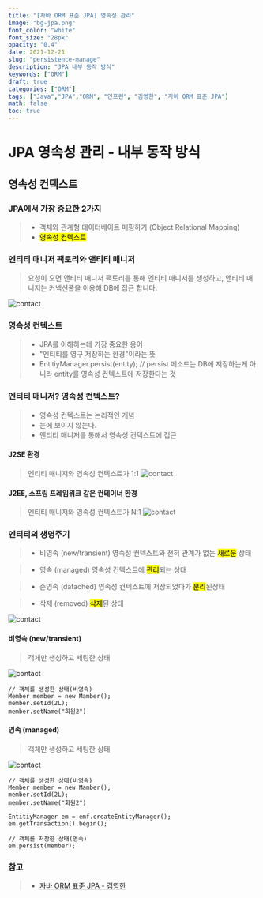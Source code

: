 ```yaml
---
title: "[자바 ORM 표준 JPA] 영속성 관리"
image: "bg-jpa.png"
font_color: "white"
font_size: "28px"
opacity: "0.4"
date: 2021-12-21
slug: "persistence-manage"
description: "JPA 내부 동작 방식"	
keywords: ["ORM"]
draft: true
categories: ["ORM"]
tags: ["Java","JPA","ORM", "인프런", "김영한", "자바 ORM 표준 JPA"]
math: false
toc: true
---
```



# JPA 영속성 관리 - 내부 동작 방식

## 영속성 컨텍스트

### JPA에서 가장 중요한 2가지 
> - 객체와 관계형 데이터베이트 매핑하기 (Object Relational Mapping)
> - <mark>영속성 컨텍스트</mark>

### 엔티티 매니저 팩토리와 앤티티 매니저
> 요청이 오면 앤티티 매니저 팩토리를 통해 엔티티 매니저를 생성하고, 앤티티 매니저는 커넥션풀을 이용해 DB에 접근 합니다.

![contact](/images/develop/backend/orm-jpa-basic/persistence_manage/img-001.png)


### 영속성 컨텍스트
> - JPA를 이해하는데 가장 중요한 용어
> - "엔티티를 영구 저장하는 환경"이라는 뜻
> - EntitiyManager.persist(entity); 
// persist 메소드는 DB에 저장하는게 아니라 entity를 영속성 컨텍스트에 저장한다는 것

### 엔티티 매니저? 영속성 컨텍스트?
> - 영속성 컨텍스트는 논리적인 개념
> - 눈에 보이지 않는다.
> - 엔티티 매니저를 통해서 영속성 컨텍스트에 접근

#### J2SE 환경
> 엔티티 매니저와 영속성 컨텍스트가 1:1
![contact](/images/develop/backend/orm-jpa-basic/persistence_manage/img-002.png)

#### J2EE, 스프링 프레임워크 같은 컨테이너 환경
> 엔티티 매니저와 영속성 컨텍스트가 N:1
![contact](/images/develop/backend/orm-jpa-basic/persistence_manage/img-003.png)


### 엔티티의 생명주기
> - 비영속 (new/transient)
> 영속성 컨텍스트와 전혀 관계가 없는 <mark>새로운</mark> 상태

> - 영속 (managed)
> 영속성 컨텍스트에 <mark>관리</mark>되는 상태


> - 준영속 (datached)
> 영속성 컨텍스트에 저장되었다가 <mark>분리</mark>된상태


> - 삭제 (removed)
> <mark>삭제</mark>된 상태

![contact](/images/develop/backend/orm-jpa-basic/persistence_manage/img-004.png)

#### 비영속 (new/transient)
> 객체만 생성하고 세팅한 상태

![contact](/images/develop/backend/orm-jpa-basic/persistence_manage/img-005.png)

```
// 객체를 생성한 상태(비영속)
Member member = new Mamber();
member.setId(2L);
member.setName("회원2")
```

#### 영속 (managed)
> 객체만 생성하고 세팅한 상태

![contact](/images/develop/backend/orm-jpa-basic/persistence_manage/img-006.png)

```
// 객체를 생성한 상태(비영속)
Member member = new Mamber();
member.setId(2L);
member.setName("회원2")

EntitiyManager em = emf.createEntityManager();
em.getTransaction().begin();

// 객체를 저장한 상태(영속)
em.persist(member);
```







### 참고
> - <a href="https://www.inflearn.com/course/ORM-JPA-Basic">자바 ORM 표준 JPA - 김영한</a>
